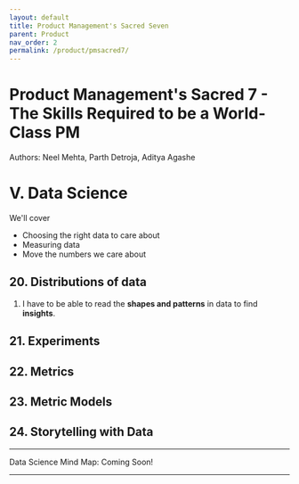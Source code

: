 ```yaml
---
layout: default
title: Product Management's Sacred Seven
parent: Product
nav_order: 2
permalink: /product/pmsacred7/
---
```


# Product Management's Sacred 7 - The Skills Required to be a World-Class PM

Authors: Neel Mehta, Parth Detroja, Aditya Agashe

# V. Data Science

We'll cover
- Choosing the right data to care about
- Measuring data
- Move the numbers we care about

## 20. Distributions of data

1. I have to be able to read the **shapes and patterns** in data to find **insights**.


## 21. Experiments



## 22. Metrics



## 23. Metric Models



## 24. Storytelling with Data



----------------------------------------------------------------------------------------------------------------------------------

Data Science Mind Map: Coming Soon!

----------------------------------------------------------------------------------------------------------------------------------